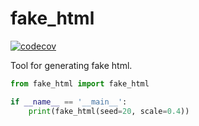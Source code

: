# fake_html

[![codecov](https://codecov.io/gh/HansBug/fake_html/branch/main/graph/badge.svg?token=EAF32NGVYR)](https://codecov.io/gh/HansBug/fake_html)

Tool for generating fake html.

```python
from fake_html import fake_html

if __name__ == '__main__':
    print(fake_html(seed=20, scale=0.4))

```